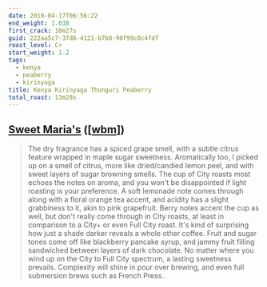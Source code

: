 ```yaml
--- 
date: 2019-04-17T06:56:22
end_weight: 1.038
first_crack: 10m27s
guid: 222aa5c7-37d6-4121-b7b8-90f99c0c4fdf
roast_level: C+
start_weight: 1.2
tags: 
  - kenya
  - peaberry
  - kirinyaga
title: Kenya Kirinyaga Thunguri Peaberry
total_roast: 13m28s
---
```


## [Sweet Maria's][sm] ([[wbm][wbm]])

[sm]: https://www.sweetmarias.com/kenya-kirinyaga-thunguri-peaberry.html

[wbm]: https://web.archive.org/web/20180810133110/https://www.sweetmarias.com/kenya-kirinyaga-thunguri-peaberry.html

> The dry fragrance has a spiced grape smell, with a subtle citrus feature
> wrapped in maple sugar sweetness. Aromatically too, I picked up on a smell of
> citrus, more like dried/candied lemon peel, and with sweet layers of sugar
> browning smells. The cup of City roasts most echoes the notes on aroma, and
> you won't be disappointed if light roasting is your preference. A soft
> lemonade note comes through along with a floral orange tea accent, and acidity
> has a slight grabbiness to it, akin to pink grapefruit. Berry notes accent the
> cup as well, but don't really come through in City roasts, at least in
> comparison to a City+ or even Full City roast. It's kind of surprising how
> just a shade darker reveals a whole other coffee. Fruit and sugar tones come
> off like blackberry pancake syrup, and jammy fruit filling sandwiched between
> layers of dark chocolate. No matter where you wind up on the City to Full City
> spectrum, a lasting sweetness prevails. Complexity will shine in pour over
> brewing, and even full submersion brews such as French Press.
